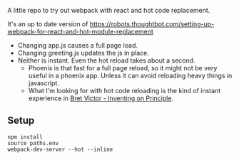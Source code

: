 A little repo to try out webpack with react and hot code replacement.

It's an up to date version of https://robots.thoughtbot.com/setting-up-webpack-for-react-and-hot-module-replacement

- Changing app.js causes a full page load.
- Changing greeting.js updates the js in place.
- Neither is instant. Even the hot reload takes about a second.
  - Phoenix is that fast for a full page reload, so it might not be very useful in a phoenix app. Unless it can avoid reloading heavy things in javascript.
  - What I'm looking for with hot code reloading is the kind of instant experience in [Bret Victor - Inventing on Principle](https://www.youtube.com/watch?v=wxWM4t68cR4).

## Setup

    npm install
    source paths.env
    webpack-dev-server --hot --inline
